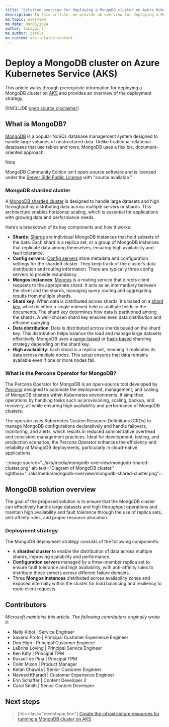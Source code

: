 ```yaml
---
title: 'Solution overview for deploying a MongoDB cluster on Azure Kubernetes Service (AKS)'
description: In this article, we provide an overview for deploying a MongoDB cluster on AKS.
ms.topic: overview
ms.date: 09/05/2024
author: fossygirl
ms.author: carols
ms.custom: aks-related-content
---
```


# Deploy a MongoDB cluster on Azure Kubernetes Service (AKS)

This article walks through prerequisite information for deploying a MongoDB cluster on [AKS](what-is-aks.md) and provides an overview of the deployment strategy.

[!INCLUDE [open source disclaimer](./includes/open-source-disclaimer.md)]
## What is MongoDB?

[MongoDB](https://www.mongodb.com/) is a popular NoSQL database management system designed to handle large volumes of unstructured data. Unlike traditional relational databases that use tables and rows, MongoDB uses a flexible, document-oriented approach.

> [!NOTE]
> MongoDB Community Edition isn't open-source software and is licensed under the [Server Side Public License](https://en.wikipedia.org/wiki/Server_Side_Public_License) with "source available."

### MongoDB sharded cluster

A [MongoDB sharded cluster](https://www.mongodb.com/docs/manual/core/sharded-cluster-components/) is designed to handle large datasets and high throughput by distributing data across multiple servers or shards. This architecture enables horizontal scaling, which is essential for applications with growing data and performance needs. 

Here’s a breakdown of its key components and how it works:

* **Shards**: [Shards](https://www.mongodb.com/docs/manual/core/sharded-cluster-shards/) are individual MongoDB instances that hold subsets of the data. Each shard is a replica set, or a group of MongoDB instances that replicate data among themselves, ensuring high availability and fault tolerance.
* **Config servers**: [Config servers](https://www.mongodb.com/docs/manual/core/sharded-cluster-config-servers/) store metadata and configuration settings for the sharded cluster. They keep track of the cluster’s data distribution and routing information. There are typically three config servers to provide redundancy.
* **Mongos instances**: [Mongos](https://www.mongodb.com/docs/manual/core/sharded-cluster-query-router/) is a routing service that directs client requests to the appropriate shard. It acts as an intermediary between the client and the shards, managing query routing and aggregating results from multiple shards.
* **Shard key**: When data is distributed across shards, it's based on a [shard key](https://www.mongodb.com/docs/manual/core/sharding-shard-key/), which is either a single indexed field or multiple fields in the documents. The shard key determines how data is partitioned among the shards. A well-chosen shard key ensures even data distribution and efficient querying.
* **Data distribution**: Data is distributed across shards based on the shard key. This distribution helps balance the load and manage large datasets effectively. MongoDB uses a [range-based](https://www.mongodb.com/docs/manual/core/ranged-sharding/) or [hash-based](https://www.mongodb.com/docs/manual/core/hashed-sharding/) sharding strategy depending on the shard key.
* **High availability**: Each shard is a replica set, meaning it replicates its data across multiple nodes. This setup ensures that data remains available even if one or more nodes fail.

### What is the Percona Operator for MongoDB?

The Percona Operator for MongoDB is an open-source tool developed by [Percona](https://www.percona.com/) designed to automate the deployment, management, and scaling of MongoDB clusters within Kubernetes environments. It simplifies operations by handling tasks such as provisioning, scaling, backup, and recovery, all while ensuring high availability and performance of MongoDB clusters.

The operator uses Kubernetes Custom Resource Definitions (CRDs) to manage MongoDB configurations declaratively and handle failovers, monitoring, and alerts, which results in reduced administrative overhead and consistent management practices. Ideal for development, testing, and production scenarios, the Percona Operator enhances the efficiency and reliability of MongoDB deployments, particularly in cloud-native applications.

:::image source="../aks/media/mongodb-overview/mongodb-shared-cluster.png" alt-text="Diagram of MongoDB cluster." lightbox="../aks/media/mongodb-overview/mongodb-shared-cluster.png":::

## MongoDB solution overview

The goal of the proposed solution is to ensure that the MongoDB cluster can effectively handle large datasets and high throughput operations and maintain high availability and fault tolerance through the use of replica sets, anti-affinity rules, and proper resource allocation.

### Deployment strategy

The MongoDB deployment strategy consists of the following components:

* A **sharded cluster** to enable the distribution of data across multiple shards, improving scalability and performance.
* **Configuration servers** managed by a three-member replica set to ensure fault tolerance and high availability, with anti-affinity rules to distribute these servers across different failure domains.
* Three **Mongos instances** distributed across availability zones and exposed internally within the cluster for load balancing and resiliency to route client requests.

## Contributors

*Microsoft maintains this article. The following contributors originally wrote it:*

* Nelly Kiboi | Service Engineer
* Saverio Proto | Principal Customer Experience Engineer
* Don High | Principal Customer Engineer
* LaBrina Loving | Principal Service Engineer
* Ken Kilty | Principal TPM
* Russell de Pina | Principal TPM
* Colin Mixon | Product Manager
* Ketan Chawda | Senior Customer Engineer
* Naveed Kharadi | Customer Experience Engineer
* Erin Schaffer | Content Developer 2
* Carol Smith | Senior Content Developer

## Next steps

> [!div class="nextstepaction"]
> [Create the infrastructure resources for running a MongoDB cluster on AKS](./create-mongodb-infrastructure.md)
